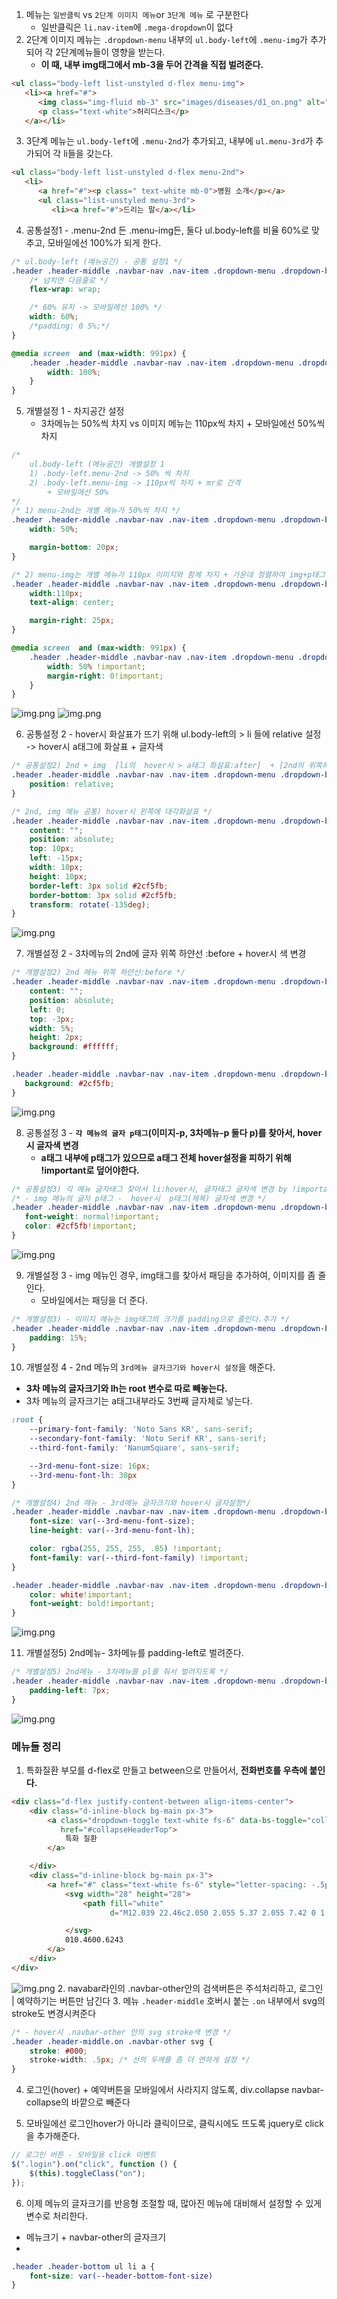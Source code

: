 1. 메뉴는 `일반클릭` vs  `2단계 이미지 메뉴`or `3단계 메뉴`  로 구분한다
   - 일반클릭은 `li.nav-item`에 `.mega-dropdown`이 없다
2. 2단계 이미지 메뉴는 `.dropdown-menu` 내부의 `ul.body-left`에 `.menu-img`가 추가되어 각 2단계메뉴들이 영향을 받는다.
   - **이 때, 내부 img태그에서 mb-3을 두어 간격을 직접 벌려준다.**
```html
<ul class="body-left list-unstyled d-flex menu-img">
   <li><a href="#">
      <img class="img-fluid mb-3" src="images/diseases/d1_on.png" alt="">
      <p class="text-white">허리디스크</p>
   </a></li>
```
3. 3단계 메뉴는 `ul.body-left`에 `.menu-2nd`가 추가되고, 내부에 `ul.menu-3rd`가 추가되어 각 li들을 갖는다.
```html
<ul class="body-left list-unstyled d-flex menu-2nd">
   <li>
      <a href="#"><p class=" text-white mb-0">병원 소개</p></a>
      <ul class="list-unstyled menu-3rd">
         <li><a href="#">드리는 말</a></li>
```

4. 공통설정1 - .menu-2nd 든 .menu-img든, 둘다 ul.body-left를 비율 60%로 맞추고, 모바일에선 100%가 되게 한다.
```css
/* ul.body-left (메뉴공간) - 공통 설정1 */
.header .header-middle .navbar-nav .nav-item .dropdown-menu .dropdown-body .body-left {
    /* 넘치면 다음줄로 */
    flex-wrap: wrap;

    /* 60% 유지 -> 모바일에선 100% */
    width: 60%;
    /*padding: 0 5%;*/
}

@media screen  and (max-width: 991px) {
    .header .header-middle .navbar-nav .nav-item .dropdown-menu .dropdown-body .body-left {
        width: 100%;
    }
}
```

5. 개별설정 1 - 차지공간 설정 
   - 3차메뉴는 50%씩 차지 vs 이미지 메뉴는 110px씩 차지 + 모바일에선 50%씩 차지
```css
/*
    ul.body-left (메뉴공간) 개별설정 1
    1) .body-left.menu-2nd -> 50% 씩 차지
    2) .body-left.menu-img -> 110px씩 차지 + mr로 간격
        + 모바일에선 50%
*/
/* 1) menu-2nd는 개별 메뉴가 50%씩 차지 */
.header .header-middle .navbar-nav .nav-item .dropdown-menu .dropdown-body .body-left.menu-2nd > li {
    width: 50%;

    margin-bottom: 20px;
}

/* 2) menu-img는 개별 메뉴가 110px 이미지와 함께 차지 + 가운데 정렬하여 img+p태그 모으기 + 오른쪽과 거리 두기*/
.header .header-middle .navbar-nav .nav-item .dropdown-menu .dropdown-body .body-left.menu-img > li {
    width:110px;
    text-align: center;

    margin-right: 25px;
}

@media screen  and (max-width: 991px) {
    .header .header-middle .navbar-nav .nav-item .dropdown-menu .dropdown-body .body-left.menu-img > li {
        width: 50% !important;
        margin-right: 0!important;
    }
}
```
![img.png](../ui/87.png)
![img.png](../ui/88.png)


6. 공통설정 2 - hover시 화살표가 뜨기 위해 ul.body-left의 > li 들에 relative 설정 -> hover시 a태그에 화살표  + 글자색
```css
/* 공통설정2) 2nd + img  [li의  hover시 > a태그 화살표:after]  + [2nd의 위쪽하얀선:before를 위한 설정] */
.header .header-middle .navbar-nav .nav-item .dropdown-menu .dropdown-body .body-left > li {
    position: relative;
}

/* 2nd, img 메뉴 공통) hover시 왼쪽에 대각화살표 */
.header .header-middle .navbar-nav .nav-item .dropdown-menu .dropdown-body .body-left > li:hover > a:after {
    content: "";
    position: absolute;
    top: 10px;
    left: -15px;
    width: 10px;
    height: 10px;
    border-left: 3px solid #2cf5fb;
    border-bottom: 3px solid #2cf5fb;
    transform: rotate(-135deg);
}
```
![img.png](../ui/90.png)

7. 개별설정 2 - 3차메뉴의 2nd에 글자 위쪽 하얀선 :before + hover시 색 변경
```css
/* 개별설정2) 2nd 메뉴 위쪽 하얀선:before */
.header .header-middle .navbar-nav .nav-item .dropdown-menu .dropdown-body .body-left.menu-2nd > li:before {
    content: "";
    position: absolute;
    left: 0;
    top: -3px;
    width: 5%;
    height: 2px;
    background: #ffffff;
}

.header .header-middle .navbar-nav .nav-item .dropdown-menu .dropdown-body .body-left > li:hover:before {
   background: #2cf5fb;
}
```
![img.png](../ui/91.png)


8. 공통설정 3 - **`각 메뉴의 글자 p태그`(이미지-p, 3차메뉴-p 둘다 p)를 찾아서, hover시 글자색 변경**
   - **a태그 내부에 p태그가 있으므로 a태그 전체 hover설정을 피하기 위해  !important로 덮어야한다.**
```css
/* 공통설정3) 각 메뉴 글자태그 찾아서 li:hover시, 글자태그 글자색 변경 by !important */
/* - img 메뉴의 글자 p태그 -  hover시  p태그(제목) 글자색 변경 */
.header .header-middle .navbar-nav .nav-item .dropdown-menu .dropdown-body .body-left > li:hover p {
   font-weight: normal!important;
   color: #2cf5fb!important;
}
```
![img.png](../ui/92.png)

9. 개별설정 3 - img 메뉴인 경우, img태그를 찾아서 패딩을 추가하여, 이미지를 좀 줄인다.
   - 모바일에서는 패딩을 더 준다.
```css
/* 개별설정3) - 이미지 메뉴는 img태그의 크기를 padding으로 줄인다.추가 */
.header .header-middle .navbar-nav .nav-item .dropdown-menu .dropdown-body .menu-img > li img {
    padding: 15%;
}
```
10. 개별설정 4 - 2nd 메뉴의 `3rd메뉴 글자크기와 hover시 설정`을 해준다.
- **3차 메뉴의 글자크기와 lh는 root 변수로 따로 빼놓는다.**
- 3차 메뉴의 글자크기는 a태그내부라도 3번째 글자체로 넣는다.
```css
:root {
    --primary-font-family: 'Noto Sans KR', sans-serif;
    --secondary-font-family: 'Noto Serif KR', sans-serif;
    --third-font-family: 'NanumSquare', sans-serif;

    --3rd-menu-font-size: 16px;
    --3rd-menu-font-lh: 30px
}
```
```css
/* 개별설정4) 2nd 메뉴 - 3rd메뉴 글자크기와 hover시 글자설정*/
.header .header-middle .navbar-nav .nav-item .dropdown-menu .dropdown-body .menu-3rd > li > a {
    font-size: var(--3rd-menu-font-size);
    line-height: var(--3rd-menu-font-lh);

    color: rgba(255, 255, 255, .85) !important;
    font-family: var(--third-font-family) !important;
}

.header .header-middle .navbar-nav .nav-item .dropdown-menu .dropdown-body .menu-3rd > li:hover > a {
    color: white!important;
    font-weight: bold!important;
}
```
![img.png](../ui/93.png)

11. 개별설정5) 2nd메뉴- 3차메뉴를 padding-left로 벌려준다.
```css
/* 개별설정5) 2nd메뉴 - 3차메뉴를 pl를 줘서 벌려지도록 */
.header .header-middle .navbar-nav .nav-item .dropdown-menu .dropdown-body .menu-3rd > li {
    padding-left: 7px;
}
```
![img.png](../ui/94.png)


### 메뉴들 정리
1. 특화질환 부모를 d-flex로 만들고 between으로 만들어서, **전화번호를 우측에 붙인다.**
```html
<div class="d-flex justify-content-between align-items-center">
    <div class="d-inline-block bg-main px-3">
        <a class="dropdown-toggle text-white fs-6" data-bs-toggle="collapse"
           href="#collapseHeaderTop">
            특화 질환
        </a>

    </div>
    <div class="d-inline-block bg-main px-3">
        <a href="#" class="text-white fs-6" style="letter-spacing: -.5px">
            <svg width="28" height="28">
                <path fill="white"
                      d="M12.039 22.46c2.050 2.055 5.37 2.055 7.42 0 1.276-1.275 1.76-3.040 1.445-4.69 0.54-0.275 1.024-0.595 1.43-0.895 0.045-0.035 0.245-0.175 0.295-0.215 0.226-0.185 0.37-0.465 0.37-0.781 0-0.3-0.13-0.57-0.34-0.75l-4.125-3.4c-0.17-0.14-0.389-0.225-0.63-0.225-0.271 0-0.515 0.105-0.695 0.275-0.070 0.070-0.689 0.705-0.689 0.705-0.431 0.43-1.125 0.43-1.555 0l-4.21-4.215c-0.43-0.43-0.43-1.13 0-1.56l0.685-0.685c0.18-0.18 0.285-0.43 0.285-0.7s-0.105-0.511-0.275-0.69l-3.535-4.27c-0.185-0.22-0.465-0.365-0.775-0.365-0.33 0-0.62 0.16-0.805 0.405l-0.060 0.080c-0.77 1.040-1.775 2.69-1.775 4.24 0 4.27 9.52 13.775 13.75 13.775 0.080 0 0.16-0.005 0.235-0.005 0.075 0.785-0.191 1.595-0.79 2.2-1.075 1.075-2.816 1.075-3.89 0l-6.904-7.095c-1.465-1.465-3.835-1.465-5.3 0s-1.465 3.835 0 5.3l2.265 2.235c0.49 0.485 1.28 0.485 1.77 0 0.485-0.49 0.485-1.28 0-1.769l-2.27-2.23c-0.485-0.49-0.485-1.28 0-1.769 0.49-0.485 1.28-0.485 1.77 0l6.905 7.094z"></path>

            </svg>
            010.4600.6243
        </a>
    </div>
</div>
```
![img.png](../ui/95.png)
2. navabar라인의 .navbar-other안의 검색버튼은 주석처리하고, 로그인 | 예약하기는 버튼만 남긴다
3. 메뉴 `.header-middle` 호버시 붙는 `.on` 내부에서 svg의 stroke도 변경시켜준다
```css
/* - hover시 .navbar-other 안의 svg stroke색 변경 */
.header .header-middle.on .navbar-other svg {
    stroke: #000;
    stroke-width: .5px; /* 선의 두께를 좀 더 연하게 설정 */
}
```

4. 로그인(hover) + 예약버튼을 모바일에서 사라지지 않도록, div.collapse navbar-collapse의 바깥으로 빼준다

5. 모바일에선 로그인hover가 아니라 클릭이므로, 클릭시에도 뜨도록 jquery로 click을 추가해준다.
```js
// 로그인 버튼 - 모바일용 click 이벤트
$(".login").on("click", function () {
    $(this).toggleClass("on");
});
```
6. 이제 메뉴의 글자크기를 반응형 조절할 때, 많아진 메뉴에 대비해서 설정할 수 있게 변수로 처리한다.
- 메뉴크기 + navbar-other의 글자크기
- 
```css
.header .header-bottom ul li a {
    font-size: var(--header-bottom-font-size)
}
```

